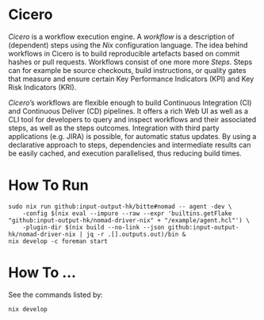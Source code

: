 # Cicero

*Cicero* is a workflow execution engine.  A *workflow* is a description of (dependent) steps using the *Nix* configuration language. The idea behind workflows in Cicero is to build reproducible artefacts based on commit hashes or pull requests. Workflows consist of one more more *Steps*. Steps can for example be source checkouts, build instructions, or quality gates that measure and ensure certain Key Performance Indicators (KPI) and Key Risk Indicators (KRI).

*Cicero*’s workflows are flexible enough to build Continuous Integration (CI) and Continuous Deliver (CD) pipelines. It offers a rich Web UI as well as a CLI tool for developers to query and inspect workflows and their associated steps, as well as the steps outcomes. Integration with third party applications (e.g. JIRA) is possible, for automatic status updates. By using a declarative approach to steps, dependencies and intermediate results can be easily cached, and execution parallelised, thus reducing build times.

# How To Run

```
sudo nix run github:input-output-hk/bitte#nomad -- agent -dev \
	-config $(nix eval --impure --raw --expr 'builtins.getFlake "github:input-output-hk/nomad-driver-nix" + "/example/agent.hcl"') \
	-plugin-dir $(nix build --no-link --json github:input-output-hk/nomad-driver-nix | jq -r .[].outputs.out)/bin &
nix develop -c foreman start
```

# How To …

See the commands listed by:

```
nix develop
```
